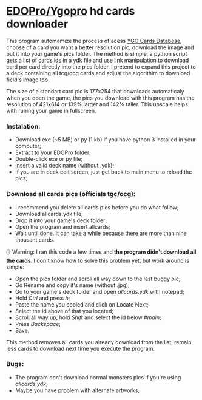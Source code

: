 # [EDOPro/Ygopro](https://discord.gg/ygopro-percy) hd cards downloader

This program automamize the process of acess [YGO Cards Databese](https://db.ygoprodeck.com/), choose of a card you want a better resolution pic, download the image and put it into your game's pics folder. The method is simple, a python script gets a list of cards ids in a ydk file and use link manipulation to download card per card directly into the pics folder. I pretend to expand this project to a deck containing all tcg/ocg cards and adjust the algorithim to download field's image too.

The size of a standart card pic is 177x254 that downloads automaticaly when you open the game, the pics you download with this program has the resolution of 421x614 or 139% larger and 142% taller. This upscale helps with runing your game in fullscreen.

### Instalation:
- Download exe (~5 MB) or py (1 kb) if you have python 3 installed in your computer;
- Extract to your EDOPro folder;
- Double-click exe or py file;
- Insert a valid deck name (without .ydk);
- If you are in deck edit screen, just get back to main menu to reload the pics;

### Download all cards pics (officials tgc/ocg):
- I recommend you delete all cards pics before you do what follow;
- Download allcards.ydk file;
- Drop it into your game's deck folder;
- Open the program and insert allcards;
- Wait until done. It can take a while because there are more than nine thousant cards.

:raised_hand: Warning: I ran this code a few times and **the program didn't download all the cards**. I don't know how to solve this problem yet, but work around is simple:
- Open the pics folder and scroll all way down to the last buggy pic;
- Go Rename and copy it's name (without .jpg);
- Go to your game's deck folder and open *allcards.ydk* with notepad;
- Hold *Ctrl* and press *h*;
- Paste the name you copied and click on Locate Next;
- Select the id above of that you located;
- Scroll all way up, hold *Shift* and select the id below *#main*;
- Press *Backspace*;
- Save.

This method removes all cards you already download from the list, remain less cards to download next time you execute the program.

### Bugs:
- The program don't download normal monsters pics if you're using *allcards.ydk*;
- Maybe you have problem with alternate artworks;

